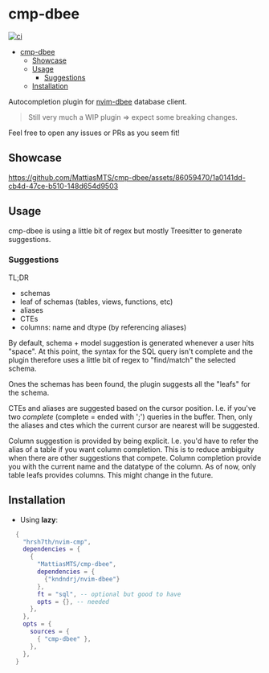 # cmp-dbee

[![ci](https://github.com/MattiasMTS/cmp-dbee/actions/workflows/ci.yml/badge.svg)](https://github.com/MattiasMTS/cmp-dbee/actions/workflows/ci.yml)

<!--toc:start-->

- [cmp-dbee](#cmp-dbee)
  - [Showcase](#showcase)
  - [Usage](#usage)
    - [Suggestions](#suggestions)
  - [Installation](#installation)
  <!--toc:end-->

Autocompletion plugin for [nvim-dbee](https://github.com/kndndrj/nvim-dbee/) database client.

> Still very much a WIP plugin => expect some breaking changes.

Feel free to open any issues or PRs as you seem fit!

## Showcase

https://github.com/MattiasMTS/cmp-dbee/assets/86059470/1a0141dd-cb4d-47ce-b510-148d654d9503

## Usage

cmp-dbee is using a little bit of regex but mostly Treesitter to generate
suggestions.

### Suggestions

TL;DR

- schemas
- leaf of schemas (tables, views, functions, etc)
- aliases
- CTEs
- columns: name and dtype (by referencing aliases)

By default, schema + model suggestion is generated whenever a user hits "space".
At this point, the syntax for the SQL query isn't complete and the plugin
therefore uses a little bit of regex to "find/match" the selected schema.

Ones the schemas has been found, the plugin suggests all the "leafs"
for the schema.

CTEs and aliases are suggested based on the cursor position. I.e. if you've
two _complete_ (complete = ended with ';') queries in the buffer. Then, only
the aliases and ctes which the current cursor are nearest will be suggested.

Column suggestion is provided by being explicit. I.e. you'd have to refer the
alias of a table if you want column completion. This is to reduce ambiguity
when there are other suggestions that compete. Column completion provide you
with the current name and the datatype of the column. As of now, only table
leafs provides columns. This might change in the future.

## Installation

- Using **lazy**:

```lua
  {
    "hrsh7th/nvim-cmp",
    dependencies = {
      {
        "MattiasMTS/cmp-dbee",
        dependencies = {
          {"kndndrj/nvim-dbee"}
        },
        ft = "sql", -- optional but good to have
        opts = {}, -- needed
      },
    },
    opts = {
      sources = {
        { "cmp-dbee" },
      },
    },
  }
```

